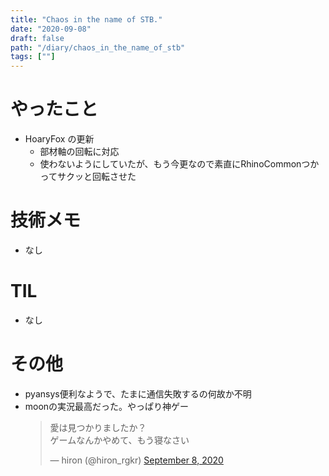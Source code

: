 ```yaml
---
title: "Chaos in the name of STB."
date: "2020-09-08"
draft: false
path: "/diary/chaos_in_the_name_of_stb"
tags: [""]
---
```


# やったこと

+ HoaryFox の更新
  + 部材軸の回転に対応
  + 使わないようにしていたが、もう今更なので素直にRhinoCommonつかってサクッと回転させた

# 技術メモ

+ なし

# TIL

+ なし

# その他

+ pyansys便利なようで、たまに通信失敗するの何故か不明
+ moonの実況最高だった。やっぱり神ゲー
  <blockquote class="twitter-tweet"><p lang="ja" dir="ltr">愛は見つかりましたか？<br>ゲームなんかやめて、もう寝なさい</p>&mdash; hiron (@hiron_rgkr) <a href="https://twitter.com/hiron_rgkr/status/1303279663691829252?ref_src=twsrc%5Etfw">September 8, 2020</a></blockquote> <script async src="https://platform.twitter.com/widgets.js" charset="utf-8"></script>
